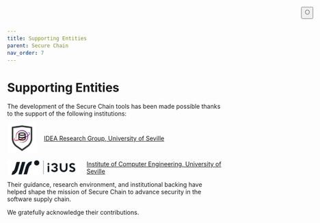 ```yaml
---
title: Supporting Entities
parent: Secure Chain
nav_order: 7
---
```


# Supporting Entities

The development of the Secure Chain tools has been made possible thanks to the support of the following institutions:

<div style="display: flex; align-items: center; gap: 1rem; margin-bottom: 1rem;">
  <img src="/assets/supporters/logos/idea-logo.png" alt="IDEA Logo" width="70" />
  <a href="https://www.idea.us.es/home/" target="_blank">IDEA Research Group, University of Seville</a>
</div>

<div style="display: flex; align-items: center; gap: 1rem;">
  <img src="/assets/supporters/logos/i3us-logo.png" alt="I3US Logo" width="170" />
  <a href="https://i3us.us.es/" target="_blank">Institute of Computer Engineering, University of Seville</a>
</div>
<p></p>

Their guidance, research environment, and institutional backing have helped shape the mission of Secure Chain to advance security in the software supply chain.

We gratefully acknowledge their contributions.

<button class="btn js-toggle-dark-mode" style="
  position: fixed;
  top: 1rem;
  right: 1rem;
  z-index: 1000;
">
  🌕
</button>

<script>
  const toggleDarkMode = document.querySelector('.js-toggle-dark-mode'); jtd.addEvent(toggleDarkMode, 'click', function(){ if (jtd.getTheme() === 'dark') { jtd.setTheme('light'); toggleDarkMode.textContent = '🌕'; } else { jtd.setTheme('dark'); toggleDarkMode.textContent = '☀️'; } });
</script>
